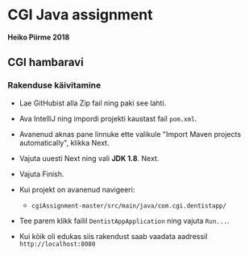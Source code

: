 # CGI Java assignment
**Heiko Piirme 2018**

## CGI hambaravi

### Rakenduse käivitamine

* Lae GitHubist alla Zip fail ning paki see lahti.
* Ava IntelliJ ning impordi projekti kaustast fail `pom.xml`. 
* Avanenud aknas pane linnuke ette valikule "Import Maven projects automatically", klikka Next.
* Vajuta uuesti Next ning vali **JDK 1.8**. Next.
* Vajuta Finish.

* Kui projekt on avanenud navigeeri:
    * `cgiAssignment-master/src/main/java/com.cgi.dentistapp/`
* Tee parem klikk failil `DentistAppApplication` ning vajuta `Run...`.
* Kui kõik oli edukas siis rakendust saab vaadata aadressil `http://localhost:8080`
